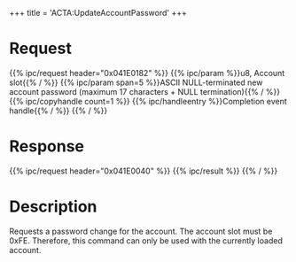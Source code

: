 +++
title = 'ACTA:UpdateAccountPassword'
+++

# Request

{{% ipc/request header="0x041E0182" %}}
{{% ipc/param %}}u8, Account slot{{% / %}}
{{% ipc/param span=5 %}}ASCII NULL-terminated new account password (maximum 17 characters + NULL termination){{% / %}}
{{% ipc/copyhandle count=1 %}}
{{% ipc/handleentry %}}Completion event handle{{% / %}}
{{% / %}}

# Response

{{% ipc/request header="0x041E0040" %}}
{{% ipc/result %}}
{{% / %}}

# Description

Requests a password change for the account. The account slot must be 0xFE. Therefore, this command can only be used with the currently loaded account.
